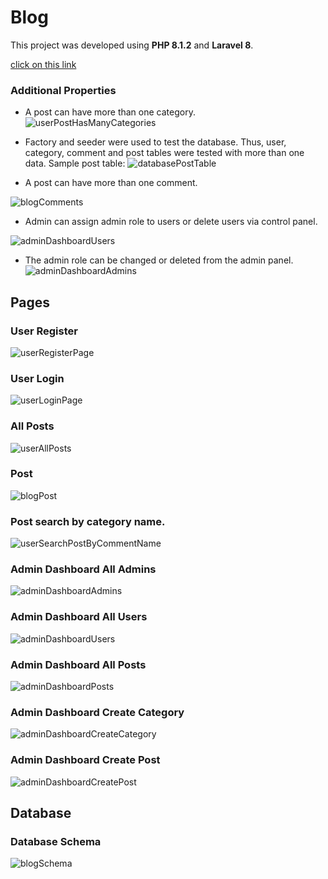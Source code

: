 # Blog
This project was developed using **PHP 8.1.2** and **Laravel 8**.

[click on this link](#post)

### Additional Properties

 - A post can have more than one category.
 <br />![userPostHasManyCategories](https://i.hizliresim.com/2liuc4l.png)

 - Factory and seeder were used to test the database. Thus, user, category, comment and post tables were tested with more than one data. Sample post table:
![databasePostTable](https://i.hizliresim.com/mw0k41q.png)



 - A post can have more than one comment.


![blogComments](https://i.hizliresim.com/o1n2jkn.png)

 -   Admin can assign admin role to users or delete users via control panel.

 ![adminDashboardUsers](https://i.hizliresim.com/a0q8svo.png)

 
 - The admin role can be changed or deleted from the admin panel.
 ![adminDashboardAdmins](https://i.hizliresim.com/doepc57.png)

## Pages
### User Register
![userRegisterPage](https://i.hizliresim.com/cg8vkvn.png)
### User Login
![userLoginPage](https://i.hizliresim.com/7ccr63m.png)

### All Posts
![userAllPosts](https://i.hizliresim.com/l8u4jrr.png)

### Post
![blogPost](https://i.hizliresim.com/o1n2jkn.png)

### Post search by category name.
![userSearchPostByCommentName](https://i.hizliresim.com/bumcbh8.png)

### Admin Dashboard All Admins
![adminDashboardAdmins](https://i.hizliresim.com/doepc57.png)

### Admin Dashboard All Users
![adminDashboardUsers](https://i.hizliresim.com/a0q8svo.png)

### Admin Dashboard All Posts
![adminDashboardPosts](https://i.hizliresim.com/fn96p4x.png)

### Admin Dashboard Create Category
![adminDashboardCreateCategory](https://i.hizliresim.com/nneyuqa.png)

### Admin Dashboard Create Post
![adminDashboardCreatePost](https://i.hizliresim.com/3r6sqzi.png)

## Database

### Database Schema
![blogSchema](https://i.hizliresim.com/jmy22rn.png)
